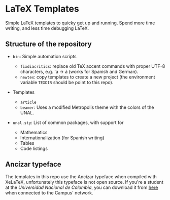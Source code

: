 # LaTeX Templates

Simple LaTeX templates to quicky get up and running. Spend more time writing,
and less time debugging LaTeX.


## Structure of the repository

* `bin`: Simple automation scripts
  - `fixdiacritics`: replace old TeX accent commands with proper UTF-8 characters, e.g. \'a -> á
    (works for Spanish and German).
  - `newtex`: copy templates to create a new project
    (the environment variable `TEXDIR` should be point to this repo).

* Templates
  - `article`
  - `beamer`: Uses a modified Metropolis theme with the colors of the UNAL.

* `unal.sty`: List of common packages, with support for
  - Mathematics
  - Internationalization (for Spanish writing)
  - Tables
  - Code listings


## Ancízar typeface

The templates in this repo use the Ancízar typeface when compiled with XeLaTeX,
unfortunately this typeface is not open source.
If you're a student at the _Universidad Nacional de Colombia_, you can download it from
[here](http://identidad.unal.edu.co/guia-de-identidad-visual/c-procedimientos/c1-descarga-e-instalacion-tipografia-ancizar/)
when connected to the Campus' network.
